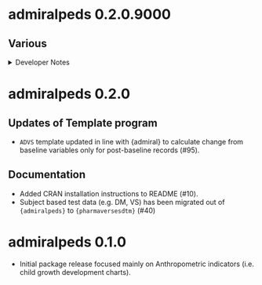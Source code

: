 # admiralpeds 0.2.0.9000

## Various

<details>
<summary>Developer Notes</summary>

* Added copyright holder logos (#106)

</details>

# admiralpeds 0.2.0

## Updates of Template program

- `ADVS` template updated in line with {admiral} to calculate change from baseline variables only for post-baseline records (#95).

## Documentation

- Added CRAN installation instructions to README (#10).
- Subject based test data (e.g. DM, VS) has been migrated out of `{admiralpeds}` to `{pharmaversesdtm}` (#40)

# admiralpeds 0.1.0

- Initial package release focused mainly on Anthropometric indicators (i.e. child growth development charts).
